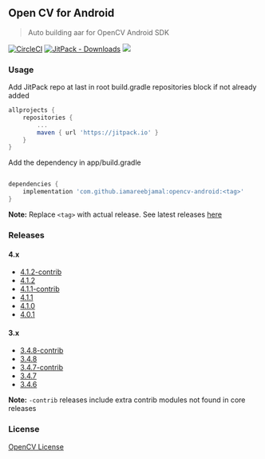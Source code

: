 ## Open CV for Android

> Auto building aar for OpenCV Android SDK

[![CircleCI](https://img.shields.io/circleci/build/github/iamareebjamal/opencv-android.svg)](https://circleci.com/gh/iamareebjamal/opencv-android/)
[![JitPack - Downloads](https://img.shields.io/jitpack/dm/github/iamareebjamal/opencv-android.svg)](https://jitpack.io/#iamareebjamal/opencv-android)
[![](https://jitpack.io/v/iamareebjamal/opencv-android.svg)](https://jitpack.io/#iamareebjamal/opencv-android)


### Usage

Add JitPack repo at last in root build.gradle repositories block if not already added

```groovy
allprojects {
    repositories {
        ...
        maven { url 'https://jitpack.io' }
    }
}
```

Add the dependency in app/build.gradle
```groovy

dependencies {
    implementation 'com.github.iamareebjamal:opencv-android:<tag>'
}
```

**Note:** Replace `<tag>` with actual release. See latest releases [here](https://github.com/iamareebjamal/opencv-android/releases)

### Releases

#### 4.x
- [4.1.2-contrib](https://jitpack.io/#iamareebjamal/opencv-android/4.1.2-contrib)
- [4.1.2](https://jitpack.io/#iamareebjamal/opencv-android/4.1.2)
- [4.1.1-contrib](https://jitpack.io/#iamareebjamal/opencv-android/4.1.1-contrib)
- [4.1.1](https://jitpack.io/#iamareebjamal/opencv-android/4.1.1)
- [4.1.0](https://jitpack.io/#iamareebjamal/opencv-android/4.1.0)
- [4.0.1](https://jitpack.io/#iamareebjamal/opencv-android/4.0.1)

#### 3.x
- [3.4.8-contrib](https://jitpack.io/#iamareebjamal/opencv-android/3.4.8-contrib)
- [3.4.8](https://jitpack.io/#iamareebjamal/opencv-android/3.4.8)
- [3.4.7-contrib](https://jitpack.io/#iamareebjamal/opencv-android/3.4.7-contrib)
- [3.4.7](https://jitpack.io/#iamareebjamal/opencv-android/3.4.7)
- [3.4.6](https://jitpack.io/#iamareebjamal/opencv-android/3.4.6)

**Note:** `-contrib` releases include extra contrib modules not found in core releases

### License
[OpenCV License](https://github.com/opencv/opencv/blob/master/LICENSE)
